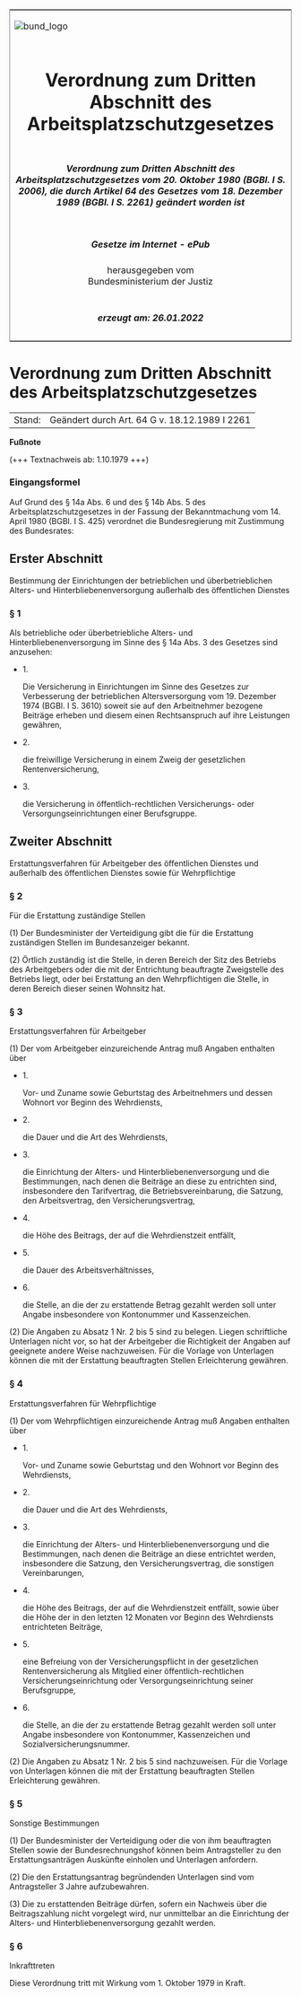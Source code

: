 <span id="DECKBLATT.html"></span>

<table border="0" frame="border" width="100%">

<tr valign="top">

<td align="left">

![bund\_logo](BfJ_2021_Web_de_de.gif)

</td>

<td align="right">

 

</td>

</tr>

<tr align="center" valign="middle">

<td colspan="2">

# Verordnung zum Dritten Abschnitt des Arbeitsplatzschutzgesetzes

</td>

</tr>

<tr align="center" valign="middle">

<td colspan="2">

##### Verordnung zum Dritten Abschnitt des Arbeitsplatzschutzgesetzes vom 20. Oktober 1980 (BGBl. I S. 2006), die durch Artikel 64 des Gesetzes vom 18. Dezember 1989 (BGBl. I S. 2261) geändert worden ist

</td>

</tr>

<tr align="center" valign="middle">

<td colspan="2">

  
  

##### Gesetze im Internet - ePub  
  
herausgegeben vom  
Bundesministerium der Justiz

</td>

</tr>

<tr align="center" valign="bottom">

<td colspan="2">

  
  

##### erzeugt am: 26.01.2022

</td>

</tr>

</table>

<span id="BJNR020060980.html"></span>

# Verordnung zum Dritten Abschnitt des Arbeitsplatzschutzgesetzes

<div>

<div class="jnhtml">

|        |                                               |
| ------ | --------------------------------------------- |
| Stand: | Geändert durch Art. 64 G v. 18.12.1989 I 2261 |

</div>

</div>

<div>

  
**Fußnote**

<div class="jnhtml">

<div>

<div class="jurAbsatz">

(+++ Textnachweis ab: 1.10.1979 +++)

</div>

</div>

</div>

</div>

<span id="BJNR020060980BJNE000300319.html"></span>

### Eingangsformel  

<div>

<div class="jnhtml">

<div>

<div class="jurAbsatz">

Auf Grund des § 14a Abs. 6 und des § 14b Abs. 5 des
Arbeitsplatzschutzgesetzes in der Fassung der Bekanntmachung vom 14.
April 1980 (BGBl. I S. 425) verordnet die Bundesregierung mit Zustimmung
des Bundesrates:

</div>

</div>

</div>

</div>

<span id="BJNR020060980BJNG000100319.html"></span>

## Erster Abschnitt  
Bestimmung der Einrichtungen der betrieblichen und überbetrieblichen Alters- und Hinterbliebenenversorgung außerhalb des öffentlichen Dienstes

<span id="BJNR020060980BJNE000400319.html"></span>

### § 1  

<div>

<div class="jnhtml">

<div>

<div class="jurAbsatz">

Als betriebliche oder überbetriebliche Alters- und
Hinterbliebenenversorgung im Sinne des § 14a Abs. 3 des Gesetzes sind
anzusehen:

  - 1\.
    
    <div style="">
    
    Die Versicherung in Einrichtungen im Sinne des Gesetzes zur
    Verbesserung der betrieblichen Altersversorgung vom 19. Dezember
    1974 (BGBl. I S. 3610) soweit sie auf den Arbeitnehmer bezogene
    Beiträge erheben und diesem einen Rechtsanspruch auf ihre Leistungen
    gewähren,
    
    </div>

  - 2\.
    
    <div style="">
    
    die freiwillige Versicherung in einem Zweig der gesetzlichen
    Rentenversicherung,
    
    </div>

  - 3\.
    
    <div style="">
    
    die Versicherung in öffentlich-rechtlichen Versicherungs- oder
    Versorgungseinrichtungen einer Berufsgruppe.
    
    </div>

</div>

</div>

</div>

</div>

<span id="BJNR020060980BJNG000200319.html"></span>

## Zweiter Abschnitt  
Erstattungsverfahren für Arbeitgeber des öffentlichen Dienstes und außerhalb des öffentlichen Dienstes sowie für Wehrpflichtige

<span id="BJNR020060980BJNE000500319.html"></span>

### § 2  
Für die Erstattung zuständige Stellen

<div>

<div class="jnhtml">

<div>

<div class="jurAbsatz">

(1) Der Bundesminister der Verteidigung gibt die für die Erstattung
zuständigen Stellen im Bundesanzeiger bekannt.

</div>

<div class="jurAbsatz">

(2) Örtlich zuständig ist die Stelle, in deren Bereich der Sitz des
Betriebs des Arbeitgebers oder die mit der Entrichtung beauftragte
Zweigstelle des Betriebs liegt, oder bei Erstattung an den
Wehrpflichtigen die Stelle, in deren Bereich dieser seinen Wohnsitz hat.

</div>

</div>

</div>

</div>

<span id="BJNR020060980BJNE000600319.html"></span>

### § 3  
Erstattungsverfahren für Arbeitgeber

<div>

<div class="jnhtml">

<div>

<div class="jurAbsatz">

(1) Der vom Arbeitgeber einzureichende Antrag muß Angaben enthalten über

  - 1\.
    
    <div style="">
    
    Vor- und Zuname sowie Geburtstag des Arbeitnehmers und dessen
    Wohnort vor Beginn des Wehrdiensts,
    
    </div>

  - 2\.
    
    <div style="">
    
    die Dauer und die Art des Wehrdiensts,
    
    </div>

  - 3\.
    
    <div style="">
    
    die Einrichtung der Alters- und Hinterbliebenenversorgung und die
    Bestimmungen, nach denen die Beiträge an diese zu entrichten sind,
    insbesondere den Tarifvertrag, die Betriebsvereinbarung, die
    Satzung, den Arbeitsvertrag, den Versicherungsvertrag,
    
    </div>

  - 4\.
    
    <div style="">
    
    die Höhe des Beitrags, der auf die Wehrdienstzeit entfällt,
    
    </div>

  - 5\.
    
    <div style="">
    
    die Dauer des Arbeitsverhältnisses,
    
    </div>

  - 6\.
    
    <div style="">
    
    die Stelle, an die der zu erstattende Betrag gezahlt werden soll
    unter Angabe insbesondere von Kontonummer und Kassenzeichen.
    
    </div>

</div>

<div class="jurAbsatz">

(2) Die Angaben zu Absatz 1 Nr. 2 bis 5 sind zu belegen. Liegen
schriftliche Unterlagen nicht vor, so hat der Arbeitgeber die
Richtigkeit der Angaben auf geeignete andere Weise nachzuweisen. Für die
Vorlage von Unterlagen können die mit der Erstattung beauftragten
Stellen Erleichterung gewähren.

</div>

</div>

</div>

</div>

<span id="BJNR020060980BJNE000701305.html"></span>

### § 4  
Erstattungsverfahren für Wehrpflichtige

<div>

<div class="jnhtml">

<div>

<div class="jurAbsatz">

(1) Der vom Wehrpflichtigen einzureichende Antrag muß Angaben enthalten
über

  - 1\.
    
    <div style="">
    
    Vor- und Zuname sowie Geburtstag und den Wohnort vor Beginn des
    Wehrdiensts,
    
    </div>

  - 2\.
    
    <div style="">
    
    die Dauer und die Art des Wehrdiensts,
    
    </div>

  - 3\.
    
    <div style="">
    
    die Einrichtung der Alters- und Hinterbliebenenversorgung und die
    Bestimmungen, nach denen die Beiträge an diese entrichtet werden,
    insbesondere die Satzung, den Versicherungsvertrag, die sonstigen
    Vereinbarungen,
    
    </div>

  - 4\.
    
    <div style="">
    
    die Höhe des Beitrags, der auf die Wehrdienstzeit entfällt, sowie
    über die Höhe der in den letzten 12 Monaten vor Beginn des
    Wehrdiensts entrichteten Beiträge,
    
    </div>

  - 5\.
    
    <div style="">
    
    eine Befreiung von der Versicherungspflicht in der gesetzlichen
    Rentenversicherung als Mitglied einer öffentlich-rechtlichen
    Versicherungseinrichtung oder Versorgungseinrichtung seiner
    Berufsgruppe,
    
    </div>

  - 6\.
    
    <div style="">
    
    die Stelle, an die der zu erstattende Betrag gezahlt werden soll
    unter Angabe insbesondere von Kontonummer, Kassenzeichen und
    Sozialversicherungsnummer.
    
    </div>

</div>

<div class="jurAbsatz">

(2) Die Angaben zu Absatz 1 Nr. 2 bis 5 sind nachzuweisen. Für die
Vorlage von Unterlagen können die mit der Erstattung beauftragten
Stellen Erleichterung gewähren.

</div>

</div>

</div>

</div>

<span id="BJNR020060980BJNE000800319.html"></span>

### § 5  
Sonstige Bestimmungen

<div>

<div class="jnhtml">

<div>

<div class="jurAbsatz">

(1) Der Bundesminister der Verteidigung oder die von ihm beauftragten
Stellen sowie der Bundesrechnungshof können beim Antragsteller zu den
Erstattungsanträgen Auskünfte einholen und Unterlagen anfordern.

</div>

<div class="jurAbsatz">

(2) Die den Erstattungsantrag begründenden Unterlagen sind vom
Antragsteller 3 Jahre aufzubewahren.

</div>

<div class="jurAbsatz">

(3) Die zu erstattenden Beiträge dürfen, sofern ein Nachweis über die
Beitragszahlung nicht vorgelegt wird, nur unmittelbar an die Einrichtung
der Alters- und Hinterbliebenenversorgung gezahlt werden.

</div>

</div>

</div>

</div>

<span id="BJNR020060980BJNE000900319.html"></span>

### § 6  
Inkrafttreten

<div>

<div class="jnhtml">

<div>

<div class="jurAbsatz">

Diese Verordnung tritt mit Wirkung vom 1. Oktober 1979 in Kraft.

</div>

</div>

</div>

</div>

